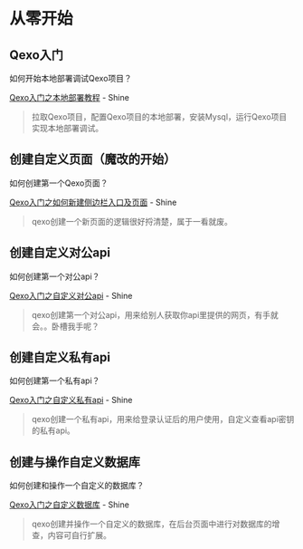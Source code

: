 # 从零开始

## Qexo入门
如何开始本地部署调试Qexo项目？  

[Qexo入门之本地部署教程](https://blog.shineyu.cn/howto-deploy-qexo-for-localhost.html) - Shine

> 拉取Qexo项目，配置Qexo项目的本地部署，安装Mysql，运行Qexo项目实现本地部署调试。

## 创建自定义页面（魔改的开始）
如何创建第一个Qexo页面？

[Qexo入门之如何新建侧边栏入口及页面](https://blog.shineyu.cn/qexo-new-page.html) - Shine

> qexo创建一个新页面的逻辑很好捋清楚，属于一看就废。


## 创建自定义对公api
如何创建第一个对公api？

[Qexo入门之自定义对公api](https://blog.shineyu.cn/qexo-create-public-api.html) - Shine

> qexo创建第一个对公api，用来给别人获取你api里提供的网页，有手就会。。卧槽我手呢？

## 创建自定义私有api
如何创建第一个私有api？

[Qexo入门之自定义私有api](https://blog.shineyu.cn/qexo-create-private-api.html) - Shine

> qexo创建一个私有api，用来给登录认证后的用户使用，自定义查看api密钥的私有api。

## 创建与操作自定义数据库
如何创建和操作一个自定义的数据库？

[Qexo入门之自定义数据库](https://blog.shineyu.cn/qexo-create-db.html) - Shine

> qexo创建并操作一个自定义的数据库，在后台页面中进行对数据库的增查，内容可自行扩展。